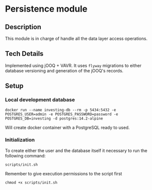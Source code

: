 # Persistence module
## Description 
This module is in charge of handle all the data layer access operations. 

## Tech Details
Implemented using jOOQ + VAVR. It uses `flyway` migrations to either database versioning and generation of the jOOQ's records.

## Setup 

### Local development database

```shell
docker run --name investing-db --rm -p 5434:5432 -e POSTGRES_USER=admin -e POSTGRES_PASSWORD=password -e POSTGRES_DB=investing -d postgres:14.2-alpine 
```
Will create docker container with a PostgreSQL ready to used. 

### Initialization

To create either the user and the database itself it necessary to run the following command: 

```shell
scripts/init.sh
```
Remember to give execution permissions to the script first

```shell
chmod +x scripts/init.sh
```
